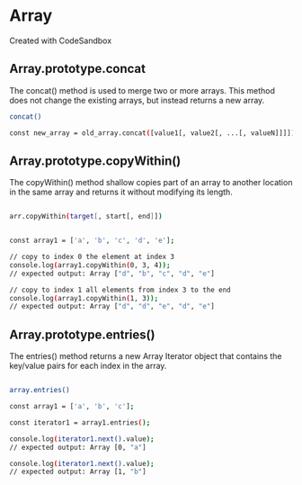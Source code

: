 # Array

Created with CodeSandbox

## Array.prototype.concat

The concat() method is used to merge two or more arrays. This method does not change the existing arrays, but instead returns a new array.

```bash
concat()

const new_array = old_array.concat([value1[, value2[, ...[, valueN]]]])

```

## Array.prototype.copyWithin()

The copyWithin() method shallow copies part of an array to another location in the same array and returns it without modifying its length.

```bash

arr.copyWithin(target[, start[, end]])


const array1 = ['a', 'b', 'c', 'd', 'e'];

// copy to index 0 the element at index 3
console.log(array1.copyWithin(0, 3, 4));
// expected output: Array ["d", "b", "c", "d", "e"]

// copy to index 1 all elements from index 3 to the end
console.log(array1.copyWithin(1, 3));
// expected output: Array ["d", "d", "e", "d", "e"]

```

## Array.prototype.entries()

The entries() method returns a new Array Iterator object that contains the key/value pairs for each index in the array.

```bash

array.entries()

const array1 = ['a', 'b', 'c'];

const iterator1 = array1.entries();

console.log(iterator1.next().value);
// expected output: Array [0, "a"]

console.log(iterator1.next().value);
// expected output: Array [1, "b"]

```
